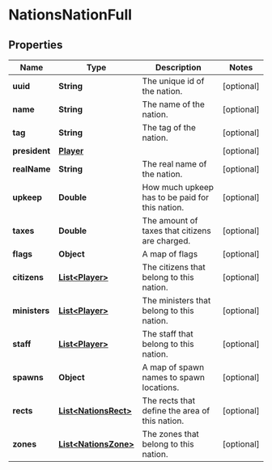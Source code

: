 
# NationsNationFull

## Properties
Name | Type | Description | Notes
------------ | ------------- | ------------- | -------------
**uuid** | **String** | The unique id of the nation. |  [optional]
**name** | **String** | The name of the nation. |  [optional]
**tag** | **String** | The tag of the nation. |  [optional]
**president** | [**Player**](Player.md) |  |  [optional]
**realName** | **String** | The real name of the nation. |  [optional]
**upkeep** | **Double** | How much upkeep has to be paid for this nation. |  [optional]
**taxes** | **Double** | The amount of taxes that citizens are charged. |  [optional]
**flags** | **Object** | A map of flags |  [optional]
**citizens** | [**List&lt;Player&gt;**](Player.md) | The citizens that belong to this nation. |  [optional]
**ministers** | [**List&lt;Player&gt;**](Player.md) | The ministers that belong to this nation. |  [optional]
**staff** | [**List&lt;Player&gt;**](Player.md) | The staff that belong to this nation. |  [optional]
**spawns** | **Object** | A map of spawn names to spawn locations. |  [optional]
**rects** | [**List&lt;NationsRect&gt;**](NationsRect.md) | The rects that define the area of this nation. |  [optional]
**zones** | [**List&lt;NationsZone&gt;**](NationsZone.md) | The zones that belong to this nation. |  [optional]



